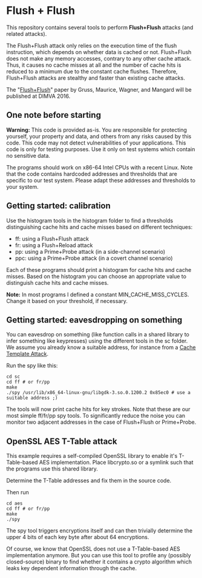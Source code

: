 # Flush + Flush
This repository contains several tools to perform **Flush+Flush** attacks (and related attacks).

The Flush+Flush attack only relies on the execution time of the flush instruction, which depends on whether data is cached or not.
Flush+Flush does not make any memory accesses, contrary to any other cache attack. Thus, it causes no cache misses at all and the
number of cache hits is reduced to a minimum due to the constant cache flushes. Therefore, Flush+Flush attacks are stealthy and
faster than existing cache attacks.

The "[Flush+Flush](https://scholar.google.at/citations?view_op=view_citation&hl=de&user=JmCg4uQAAAAJ&citation_for_view=JmCg4uQAAAAJ:l7t_Zn2s7bgC)" paper by Gruss, Maurice, Wagner, and Mangard will be published at DIMVA 2016.

## One note before starting

**Warning:** This code is provided as-is. You are responsible for protecting yourself, your property and data, and others from any risks caused by this code. This code may not detect vulnerabilities of your applications. This code is only for testing purposes. Use it only on test systems which contain no sensitive data.

The programs should work on x86-64 Intel CPUs with a recent Linux. Note that the code contains hardcoded addresses and thresholds that are specific to our test system. Please adapt these addresses and thresholds to your system.

## Getting started: calibration
Use the histogram tools in the histogram folder to find a thresholds distinguishing cache hits and cache misses based on different techniques:
* ff: using a Flush+Flush attack
* fr: using a Flush+Reload attack
* pp: using a Prime+Probe attack (in a side-channel scenario)
* ppc: using a Prime+Probe attack (in a covert channel scenario)

Each of these programs should print a histogram for cache hits and cache misses. Based on the histogram you can choose an appropriate value to distinguish cache hits and cache misses.

**Note:** In most programs I defined a constant MIN_CACHE_MISS_CYCLES. Change it based on your threshold, if necessary.

## Getting started: eavesdropping on something
You can eavesdrop on something (like function calls in a shared library to infer something like keypresses) using the different tools in the sc folder.
We assume you already know a suitable address, for instance from a [Cache Template Attack](https://github.com/IAIK/cache_template_attacks).

Run the spy like this:
```
cd sc
cd ff # or fr/pp
make
./spy /usr/lib/x86_64-linux-gnu/libgdk-3.so.0.1200.2 0x85ec0 # use a suitable address ;)
```
The tools will now print cache hits for key strokes. Note that these are our most simple ff/fr/pp spy tools.
To significantly reduce the noise you can monitor two adjacent addresses in the case of Flush+Flush or Prime+Probe.

## OpenSSL AES T-Table attack
This example requires a self-compiled OpenSSL library to enable it's T-Table-based AES implementation.
Place libcrypto.so or a symlink such that the programs use this shared library.

Determine the T-Table addresses and fix them in the source code.

Then run
```
cd aes
cd ff # or fr/pp
make
./spy
```
The spy tool triggers encryptions itself and can then trivially determine the upper 4 bits of each key byte after about 64 encryptions.

Of course, we know that OpenSSL does not use a T-Table-based AES implementation anymore. But you can use this tool to profile any (possibly closed-source) binary to find whether it contains a crypto algorithm which leaks key dependent information through the cache.

